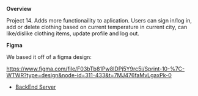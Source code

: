 **Overview**

Project 14. Adds more functionaility to aplication. Users can sign in/log in, add or delete clothing based on current temperature in current city, can like/dislike clothing items, update profile and log out.

**Figma**

We based it off of a figma design:

https://www.figma.com/file/F03bTb81Pw8IDPj5Y9rc5i/Sprint-10-%7C-WTWR?type=design&node-id=311-433&t=7MJ476faMvLgaxPk-0

- [BackEnd Server](https://github.com/CCYEE/se_project_express)
